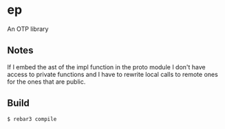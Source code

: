 ep
=====

An OTP library

Notes
-----

If I embed the ast of the impl function in the proto module I don't have
access to private functions and I have to rewrite local calls to remote ones
for the ones that are public.

Build
-----

    $ rebar3 compile
